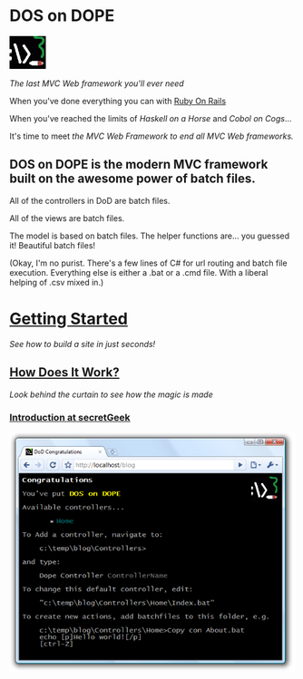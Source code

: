 # DOS on DOPE

![logo](docs/Dos_on_Dope_Logo.png)


*The last MVC Web framework you'll ever need*

When you've done everything you can with [Ruby On Rails](http://rubyonrails.org/)

When you've reached the limits of *Haskell on a Horse* and *Cobol on Cogs*...

It's time to meet _the MVC Web Framework to end all MVC Web frameworks._

## DOS on DOPE is the modern MVC framework built on the awesome power of batch files.

All of the controllers in DoD are batch files.

All of the views are batch files.

The model is based on batch files. The helper functions are... you guessed it! Beautiful batch files!

(Okay, I'm no purist. There's a few lines of C# for url routing and batch file execution. Everything else is either a .bat or a .cmd file. With a liberal helping of .csv mixed in.)

# [Getting Started](docs/GettingStarted.md)

_See how to build a site in just seconds!_

## [How Does It Work?](docs/HowDoesItWork.md)

_Look behind the curtain to see how the magic is made_

### [Introduction at secretGeek](http://secretgeek.net/dod_intro)


![you've put dos on dope](docs/Home_dod_congrats.png)

